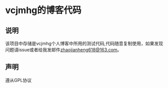 # vcjmhg的博客代码  
## 说明  
该项目中存储是vcjmhg个人博客中所用的测试代码,代码随意复制使用，如果发现问题请issue或者给我发邮件[zhaojianheng618@163.com]()。
## 声明  
遵从GPL协议
